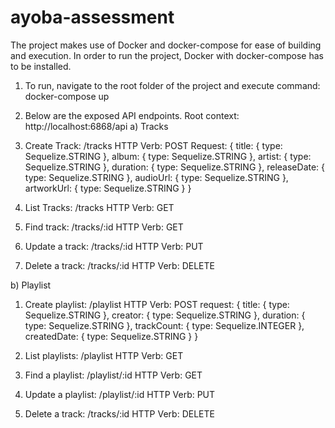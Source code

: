 # ayoba-assessment

The project makes use of Docker and docker-compose for ease of building and execution. In order to run the project, Docker with docker-compose has to be installed.

1. To run, navigate to the root folder of the project and execute command: docker-compose up
2. Below are the exposed API endpoints.
Root context:  http://localhost:6868/api
a) Tracks
1. Create Track: /tracks 
  HTTP Verb: POST
Request: 
{
  title: {
      type: Sequelize.STRING
    },
    album: {
      type: Sequelize.STRING
    },
    artist: {
      type: Sequelize.STRING
    },
    duration: {
      type: Sequelize.STRING
    },
    releaseDate: {
      type: Sequelize.STRING
    },
    audioUrl: {
      type: Sequelize.STRING
    },
    artworkUrl: {
      type: Sequelize.STRING
    }
}

2. List Tracks: /tracks
  HTTP Verb: GET
  
 3. Find track: /tracks/:id
  HTTP Verb: GET
  
 4. Update a track: /tracks/:id
  HTTP Verb: PUT

5. Delete a track: /tracks/:id
  HTTP Verb: DELETE

b) Playlist

1. Create playlist: /playlist
  HTTP Verb: POST
  request:
  {
    title: {
      type: Sequelize.STRING
    },
    creator: {
      type: Sequelize.STRING
    },
    duration: {
      type: Sequelize.STRING
    },
    trackCount: {
      type: Sequelize.INTEGER
    },
    createdDate: {
      type: Sequelize.STRING
    }
  }
  
  2. List playlists: /playlist
  HTTP Verb: GET
  
  3. Find a playlist: /playlist/:id
  HTTP Verb: GET
  
  4. Update a playlist: /playlist/:id
  HTTP Verb: PUT
  
  5.  Delete a track: /tracks/:id
  HTTP Verb: DELETE
